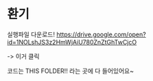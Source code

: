 # 환기
실행파일 다운로드!
https://drive.google.com/open?id=1NOLshJS3z2HmWjAiU780ZnZtGhTwCjcO

-> 이거 클릭

코드는 THIS FOLDER!! 라는 곳에 다 들어있어요~
